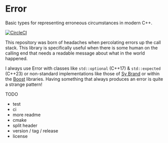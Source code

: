 # Error 

Basic types for representing erroneous circumstances in modern C++.

[![CircleCI](https://circleci.com/gh/jallen-cse/error.svg?style=shield)](https://circleci.com/gh/jallen-cse/error)

This repository was born of headaches when percolating errors up the call stack. This library is specifically useful when there is some 
human on the calling end that needs a readable message about what in the world happened.  

I always use Error with classes like `std::optional` (C++17) & `std::expected` (C++23) or non-standard implementations like 
those of [Sy Brand](https://github.com/TartanLlama) or within the [Boost](https://www.boost.org/) libraries. Having something that always 
produces an error is quite a strange pattern!

TODO
- test
- ci
- more readme
- cmake
- split header
- version / tag / release
- license
